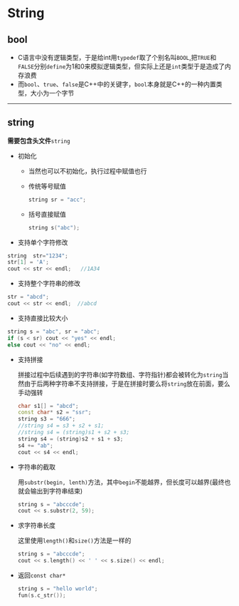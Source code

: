 # String

## bool

- C语言中没有逻辑类型，于是给int用`typedef`取了个别名叫`BOOL`,把`TRUE`和`FALSE`分别`define`为1和0来模拟逻辑类型，但实际上还是`int`类型于是造成了内存浪费
- 而`bool`、`true`、`false`是C++中的关键字，`bool`本身就是C++的一种内置类型，大小为一个字节

---

## string

**需要包含头文件**`string`

- 初始化

	- 当然也可以不初始化，执行过程中赋值也行

	- 传统等号赋值

		```c++
		string sr = "acc";
		```

	- 括号直接赋值

		```c++
		string s("abc");
		```

- 支持单个字符修改

```c++
string  str="1234";
str[1] = 'A';
cout << str << endl;   //1A34
```

- 支持整个字符串的修改

```c++
str = "abcd";
cout << str << endl;  //abcd
```

- 支持直接比较大小

```c++
string s = "abc", sr = "abc";
if (s < sr) cout << "yes" << endl;
else cout << "no" << endl;
```

- 支持拼接

	拼接过程中后续遇到的字符串(如字符数组、字符指针)都会被转化为`string`当然由于后两种字符串不支持拼接，于是在拼接时要么将`string`放在前面，要么手动强转

	```c++
	char s1[] = "abcd";
	const char* s2 = "ssr";
	string s3 = "666";
	//string s4 = s3 + s2 + s1;
	//string s4 = (string)s1 + s2 + s3;
	string s4 = (string)s2 + s1 + s3;
	s4 += "ab";
	cout << s4 << endl;
	```

- 字符串的截取

	用`substr(begin, lenth)`方法，其中`begin`不能越界，但长度可以越界(最终也就会输出到字符串结束)

	```c++
	string s = "abcccde";
	cout << s.substr(2, 59);
	```

- 求字符串长度

	这里使用`length()`和`size()`方法是一样的

	```c++
	string s = "abcccde";
	cout << s.length() << ' ' << s.size() << endl;
	```

- 返回`const char*`

	```c++
	string s = "hello world";
	fun(s.c_str());
	```

	
